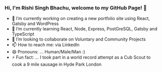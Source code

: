 ### Hi, I'm Rishi Singh Bhachu, welcome to my GitHub Page! 👋

<!--
**rbhachu/rbhachu** is a ✨ _special_ ✨ repository because its `README.md` (this file) appears on your GitHub profile.
-->

- 🔭 I’m currently working on creating a new portfolio site using React, Gatsby and WordPress
- 🌱 I’m currently learning React, Node, Express, PostGreSQL, Gatsby and TypeScript
- 👯 I’m looking to collaborate on Voluntary and Community Projects
- 📫 How to reach me: via LinkedIn
- 😄 Pronouns: ... Human/Male/Man :)
- ⚡ Fun fact: ... I took part in a world record attempt as a Cub Scout to cook a 9 mile sausage in Hyde Park London
